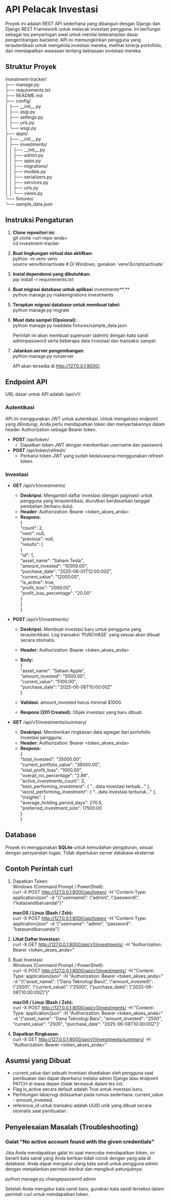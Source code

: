 # **API Pelacak Investasi**

Proyek ini adalah REST API sederhana yang dibangun dengan Django dan Django REST Framework untuk melacak investasi pengguna. Ini berfungsi sebagai tes penyaringan awal untuk menilai keterampilan dasar pengembangan backend. API ini memungkinkan pengguna yang terautentikasi untuk mengelola investasi mereka, melihat kinerja portofolio, dan mendapatkan wawasan tentang kebiasaan investasi mereka.

## **Struktur Proyek**

investment-tracker/  
├── manage.py  
├── requirements.txt  
├── README.md  
├── config/  
│   ├── \_\_init\_\_.py  
│   ├── asgi.py  
│   ├── settings.py  
│   ├── urls.py  
│   └── wsgi.py  
├── apps/  
│   ├── \_\_init\_\_.py  
│   ├── investments/  
│   │   ├── \_\_init\_\_.py  
│   │   ├── admin.py  
│   │   ├── apps.py  
│   │   ├── migrations/  
│   │   ├── models.py  
│   │   ├── serializers.py  
│   │   ├── services.py  
│   │   ├── urls.py  
│   │   └── views.py  
└── fixtures/  
    └── sample\_data.json

## **Instruksi Pengaturan**

1. **Clone repositori ini:**  
   git clone \<url-repo-anda\>  
   cd investment-tracker

2. **Buat lingkungan virtual dan aktifkan:**  
   python \-m venv venv  
   source venv/bin/activate  \# Di Windows, gunakan \`venv\\Scripts\\activate\`

3. **Instal dependensi yang dibutuhkan:**  
   pip install \-r requirements.txt

4. **Buat migrasi database untuk aplikasi** investments**:**  
   python manage.py makemigrations investments

5. **Terapkan migrasi database untuk membuat tabel:**  
   python manage.py migrate

6. **Muat data sampel (Opsional):**  
   python manage.py loaddata fixtures/sample\_data.json

   Perintah ini akan membuat superuser (admin) dengan kata sandi adminpassword serta beberapa data investasi dan transaksi sampel.  
7. **Jalankan server pengembangan:**  
   python manage.py runserver

   API akan tersedia di http://127.0.0.1:8000/.

## **Endpoint API**

URL dasar untuk API adalah /api/v1/.

### **Autentikasi**

API ini menggunakan JWT untuk autentikasi. Untuk mengakses endpoint yang dilindungi, Anda perlu mendapatkan token dan menyertakannya dalam header Authorization sebagai Bearer token.

* **POST** /api/token/  
  * Dapatkan token JWT dengan memberikan username dan password.  
* **POST** /api/token/refresh/  
  * Perbarui token JWT yang sudah kedaluwarsa menggunakan refresh token.

### **Investasi**

* **GET** /api/v1/investments/  
  * **Deskripsi:** Mengambil daftar investasi (dengan paginasi) untuk pengguna yang terautentikasi, diurutkan berdasarkan tanggal pembelian (terbaru dulu).  
  * **Header:** Authorization: Bearer \<token\_akses\_anda\>  
  * **Respons:**  
    {  
        "count": 2,  
        "next": null,  
        "previous": null,  
        "results": \[  
            {  
                "id": 1,  
                "asset\_name": "Saham Tesla",  
                "amount\_invested": "10000.00",  
                "purchase\_date": "2025-06-01T12:00:00Z",  
                "current\_value": "12000.00",  
                "is\_active": true,  
                "profit\_loss": "2000.00",  
                "profit\_loss\_percentage": "20.00"  
            }  
        \]  
    }

* **POST** /api/v1/investments/  
  * **Deskripsi:** Membuat investasi baru untuk pengguna yang terautentikasi. Log transaksi 'PURCHASE' yang sesuai akan dibuat secara otomatis.  
  * **Header:** Authorization: Bearer \<token\_akses\_anda\>  
  * **Body:**  
    {  
        "asset\_name": "Saham Apple",  
        "amount\_invested": "5000.00",  
        "current\_value": "5100.00",  
        "purchase\_date": "2025-06-08T10:00:00Z"  
    }

  * **Validasi:** amount\_invested harus minimal $1000.  
  * **Respons (201 Created):** Objek investasi yang baru dibuat.  
* **GET** /api/v1/investments/summary/  
  * **Deskripsi:** Memberikan ringkasan data agregat dari portofolio investasi pengguna.  
  * **Header:** Authorization: Bearer \<token\_akses\_anda\>  
  * **Respons:**  
    {  
        "total\_invested": "35000.00",  
        "current\_portfolio\_value": "36000.00",  
        "total\_profit\_loss": "1000.00",  
        "overall\_roi\_percentage": "2.86",  
        "active\_investments\_count": 2,  
        "best\_performing\_investment": { "...data investasi terbaik..." },  
        "worst\_performing\_investment": { "...data investasi terburuk..." },  
        "insights": {  
            "average\_holding\_period\_days": 270.5,  
            "preferred\_investment\_size": 17500.00  
        }  
    }

## **Database**

Proyek ini menggunakan **SQLite** untuk kemudahan pengaturan, sesuai dengan persyaratan tugas. Tidak diperlukan server database eksternal.

## **Contoh Perintah** curl

1. Dapatkan Token:  
   Windows (Command Prompt / PowerShell):  
   curl \-X POST http://127.0.0.1:8000/api/token/ \-H "Content-Type: application/json" \-d "{\\"username\\": \\"admin\\", \\"password\\": \\"katasandibaruanda\\"}"

   **macOS / Linux (Bash / Zsh):**  
   curl \-X POST http://127.0.0.1:8000/api/token/ \-H "Content-Type: application/json" \-d '{"username": "admin", "password": "katasandibaruanda"}'

2. **Lihat Daftar Investasi:**  
   curl \-X GET http://127.0.0.1:8000/api/v1/investments/ \-H "Authorization: Bearer \<token\_akses\_anda\>"

3. Buat Investasi:  
   Windows (Command Prompt / PowerShell):  
   curl \-X POST http://127.0.0.1:8000/api/v1/investments/ \-H "Content-Type: application/json" \-H "Authorization: Bearer \<token\_akses\_anda\>" \-d "{\\"asset\_name\\": \\"Dana Teknologi Baru\\", \\"amount\_invested\\": \\"2500\\", \\"current\_value\\": \\"2500\\", \\"purchase\_date\\": \\"2025-06-08T10:00:00Z\\"}"

   **macOS / Linux (Bash / Zsh):**  
   curl \-X POST http://127.0.0.1:8000/api/v1/investments/ \-H "Content-Type: application/json" \-H "Authorization: Bearer \<token\_akses\_anda\>" \-d '{"asset\_name": "Dana Teknologi Baru", "amount\_invested": "2500", "current\_value": "2500", "purchase\_date": "2025-06-08T10:00:00Z"}'

4. **Dapatkan Ringkasan:**  
   curl \-X GET http://127.0.0.1:8000/api/v1/investments/summary/ \-H "Authorization: Bearer \<token\_akses\_anda\>"

## **Asumsi yang Dibuat**

* current\_value dari sebuah investasi disediakan oleh pengguna saat pembuatan dan dapat diperbarui melalui admin Django atau endpoint PATCH di masa depan (tidak termasuk dalam tes ini).  
* Flag is\_active secara default adalah True untuk investasi baru.  
* Perhitungan laba/rugi didasarkan pada rumus sederhana: current\_value \- amount\_invested.  
* reference\_id untuk transaksi adalah UUID unik yang dibuat secara otomatis saat pembuatan.

## **Penyelesaian Masalah (Troubleshooting)**

### **Galat "No active account found with the given credentials"**

Jika Anda mendapatkan galat ini saat mencoba mendapatkan token, ini berarti kata sandi yang Anda berikan tidak cocok dengan yang ada di database. Anda dapat mengatur ulang kata sandi untuk pengguna admin dengan menjalankan perintah berikut dan mengikuti petunjuknya:

python manage.py changepassword admin

Setelah Anda mengatur kata sandi baru, gunakan kata sandi tersebut dalam perintah curl untuk mendapatkan token.

